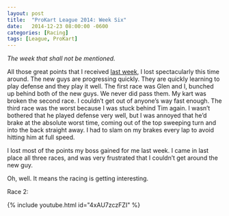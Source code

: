 ```yaml
---
layout: post
title:  "ProKart League 2014: Week Six"
date:   2014-12-23 08:00:00 -0600
categories: [Racing]
tags: [League, ProKart]
---
```


*The week that shall not be mentioned.*

All those great points that I received [last week](https://halosprotest.wordpress.com/2014/12/03/prokart-league-2014-week-five/), I lost spectacularly this time around. The new guys are progressing quickly. They are quickly learning to play defense and they play it well. The first race was Glen and I, bunched up behind both of the new guys. We never did pass them. My kart was broken the second race. I couldn’t get out of anyone’s way fast enough. The third race was the worst because I was stuck behind Tim again. I wasn’t bothered that he played defense very well, but I was annoyed that he’d brake at the absolute worst time, coming out of the top sweeping turn and into the back straight away. I had to slam on my brakes every lap to avoid hitting him at full speed.

I lost most of the points my boss gained for me last week. I came in last place all three races, and was very frustrated that I couldn’t get around the new guy.

Oh, well. It means the racing is getting interesting.

Race 2:

{% include youtube.html id="4xAU7zczFZI" %}
